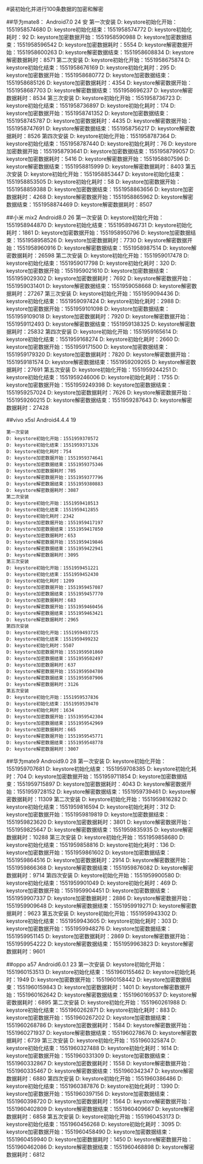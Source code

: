 #装初始化并进行100条数据的加密和解密

 ##华为mate8：  Android7.0  24     安
    第一次安装
    D: keystore初始化开始：1551958574680
    D: keystore初始化结束：1551958574772
    D: keystore初始化耗时：92
    D: keystore加密数据开始：1551958590988
    D: keystore加密数据结束：1551958596542
    D: keystore加密数据耗时：5554
    D: keystore解密数据开始：1551958600263
    D: keystore解密数据结束：1551958608834
    D: keystore解密数据耗时：8571
    第二次安装
    D: keystore初始化开始：1551958675874
    D: keystore初始化结束：1551958676169
    D: keystore初始化耗时：295
    D: keystore加密数据开始：1551958680772
    D: keystore加密数据结束：1551958685126
    D: keystore加密数据耗时：4354
    D: keystore解密数据开始：1551958687703
    D: keystore解密数据结束：1551958696237
    D: keystore解密数据耗时：8534
    第三次安装
    D: keystore初始化开始：1551958736723
    D: keystore初始化结束：1551958736897
    D: keystore初始化耗时：174
    D: keystore加密数据开始：1551958741352
    D: keystore加密数据结束：1551958745787
    D: keystore加密数据耗时：4435
    D: keystore解密数据开始：1551958747691
    D: keystore解密数据结束：1551958756217
    D: keystore解密数据耗时：8526
    第四次安装
    D: keystore初始化开始：1551958787364
    D: keystore初始化结束：1551958787440
    D: keystore初始化耗时：76
    D: keystore加密数据开始：1551958793641
    D: keystore加密数据结束：1551958799057
    D: keystore加密数据耗时：5416
    D: keystore解密数据开始：1551958807596
    D: keystore解密数据结束：1551958815999
    D: keystore解密数据耗时：8403
    第五次安装
    D: keystore初始化开始：1551958853447
    D: keystore初始化结束：1551958853505
    D: keystore初始化耗时：58
    D: keystore加密数据开始：1551958859388
    D: keystore加密数据结束：1551958863656
    D: keystore加密数据耗时：4268
    D: keystore解密数据开始：1551958865962
    D: keystore解密数据结束：1551958874469
    D: keystore解密数据耗时：8507


 ##小米 mix2   Android8.0  26
    第一次安装
    D: keystore初始化开始：1551958944870
    D: keystore初始化结束：1551958946731
    D: keystore初始化耗时：1861
    D: keystore加密数据开始：1551958950796
    D: keystore加密数据结束：1551958958526
    D: keystore加密数据耗时：7730
    D: keystore解密数据开始：1551958960916
    D: keystore解密数据结束：1551958987514
    D: keystore解密数据耗时：26598
    第二次安装
    D: keystore初始化开始：1551959017478
    D: keystore初始化结束：1551959017798
    D: keystore初始化耗时：320
    D: keystore加密数据开始：1551959021610
    D: keystore加密数据结束：1551959029302
    D: keystore加密数据耗时：7692
    D: keystore解密数据开始：1551959031401
    D: keystore解密数据结束：1551959058668
    D: keystore解密数据耗时：27267
    第三次安装
    D: keystore初始化开始：1551959094436
    D: keystore初始化结束：1551959097424
    D: keystore初始化耗时：2988
    D: keystore加密数据开始：1551959101098
    D: keystore加密数据结束：1551959109018
    D: keystore加密数据耗时：7920
    D: keystore解密数据开始：1551959112493
    D: keystore解密数据结束：1551959138325
    D: keystore解密数据耗时：25832
    第四次安装
    D: keystore初始化开始：1551959165614
    D: keystore初始化结束：1551959168274
    D: keystore初始化耗时：2660
    D: keystore加密数据开始：1551959171500
    D: keystore加密数据结束：1551959179320
    D: keystore加密数据耗时：7820
    D: keystore解密数据开始：1551959181574
    D: keystore解密数据结束：1551959209265
    D: keystore解密数据耗时：27691
    第五次安装
    D: keystore初始化开始：1551959244251
    D: keystore初始化结束：1551959246006
    D: keystore初始化耗时：1755
    D: keystore加密数据开始：1551959249398
    D: keystore加密数据结束：1551959257024
    D: keystore加密数据耗时：7626
    D: keystore解密数据开始：1551959260215
    D: keystore解密数据结束：1551959287643
    D: keystore解密数据耗时：27428

 ##vivo x5sl   Android4.4.4   19

    第一次安装
    D: keystore初始化开始：1551959370572
    D: keystore初始化结束：1551959371326
    D: keystore初始化耗时：754
    D: keystore加密数据开始：1551959374641
    D: keystore加密数据结束：1551959375346
    D: keystore加密数据耗时：705
    D: keystore解密数据开始：1551959377796
    D: keystore解密数据结束：1551959380883
    D: keystore解密数据耗时：3087
    第二次安装
    D: keystore初始化开始：1551959410513
    D: keystore初始化结束：1551959412855
    D: keystore初始化耗时：2342
    D: keystore加密数据开始：1551959417197
    D: keystore加密数据结束：1551959417850
    D: keystore加密数据耗时：653
    D: keystore解密数据开始：1551959419846
    D: keystore解密数据结束：1551959422941
    D: keystore解密数据耗时：3095
    第三次安装
    D: keystore初始化开始：1551959451221
    D: keystore初始化结束：1551959452430
    D: keystore初始化耗时：1209
    D: keystore加密数据开始：1551959457087
    D: keystore加密数据结束：1551959457770
    D: keystore加密数据耗时：683
    D: keystore解密数据开始：1551959460456
    D: keystore解密数据结束：1551959463421
    D: keystore解密数据耗时：2965
    第四次安装
    D: keystore初始化开始：1551959493725
    D: keystore初始化结束：1551959499232
    D: keystore初始化耗时：5507
    D: keystore加密数据开始：1551959501860
    D: keystore加密数据结束：1551959502497
    D: keystore加密数据耗时：637
    D: keystore解密数据开始：1551959504780
    D: keystore解密数据结束：1551959507906
    D: keystore解密数据耗时：3126
    第五次安装
    D: keystore初始化开始：1551959537836
    D: keystore初始化结束：1551959539470
    D: keystore初始化耗时：1634
    D: keystore加密数据开始：1551959542304
    D: keystore加密数据结束：1551959542969
    D: keystore加密数据耗时：665
    D: keystore解密数据开始：1551959545771
    D: keystore解密数据结束：1551959548778
    D: keystore解密数据耗时：3007


 ##华为mate9  Android9.0  28
    第一次安装
    D: keystore初始化开始：1551959707681
    D: keystore初始化结束：1551959708385
    D: keystore初始化耗时：704
    D: keystore加密数据开始：1551959711854
    D: keystore加密数据结束：1551959715897
    D: keystore加密数据耗时：4043
    D: keystore解密数据开始：1551959728152
    D: keystore解密数据结束：1551959739461
    D: keystore解密数据耗时：11309
    第二次安装
    D: keystore初始化开始：1551959816282
    D: keystore初始化结束：1551959816594
    D: keystore初始化耗时：312
    D: keystore加密数据开始：1551959819819
    D: keystore加密数据结束：1551959823620
    D: keystore加密数据耗时：3801
    D: keystore解密数据开始：1551959825647
    D: keystore解密数据结束：1551959835935
    D: keystore解密数据耗时：10288
    第三次安装
    D: keystore初始化开始：1551959858680
    D: keystore初始化结束：1551959858816
    D: keystore初始化耗时：136
    D: keystore加密数据开始：1551959861602
    D: keystore加密数据结束：1551959864516
    D: keystore加密数据耗时：2914
    D: keystore解密数据开始：1551959866368
    D: keystore解密数据结束：1551959876082
    D: keystore解密数据耗时：9714
    第四次安装
    D: keystore初始化开始：1551959900580
    D: keystore初始化结束：1551959901049
    D: keystore初始化耗时：469
    D: keystore加密数据开始：1551959904451
    D: keystore加密数据结束：1551959907337
    D: keystore加密数据耗时：2886
    D: keystore解密数据开始：1551959909648
    D: keystore解密数据结束：1551959919271
    D: keystore解密数据耗时：9623
    第五次安装
    D: keystore初始化开始：1551959943302
    D: keystore初始化结束：1551959943605
    D: keystore初始化耗时：303
    D: keystore加密数据开始：1551959948276
    D: keystore加密数据结束：1551959951145
    D: keystore加密数据耗时：2869
    D: keystore解密数据开始：1551959954222
    D: keystore解密数据结束：1551959963823
    D: keystore解密数据耗时：9601

 ##oppo a57    Android6.0.1      23
    第一次安装
    D: keystore初始化开始：1551960153513
    D: keystore初始化结束：1551960155462
    D: keystore初始化耗时：1949
    D: keystore加密数据开始：1551960158442
    D: keystore加密数据结束：1551960159843
    D: keystore加密数据耗时：1401
    D: keystore解密数据开始：1551960162642
    D: keystore解密数据结束：1551960169537
    D: keystore解密数据耗时：6895
    第二次安装
    D: keystore初始化开始：1551960261988
    D: keystore初始化结束：1551960262871
    D: keystore初始化耗时：883
    D: keystore加密数据开始：1551960267202
    D: keystore加密数据结束：1551960268786
    D: keystore加密数据耗时：1584
    D: keystore解密数据开始：1551960271937
    D: keystore解密数据结束：1551960278676
    D: keystore解密数据耗时：6739
    第三次安装
    D: keystore初始化开始：1551960325874
    D: keystore初始化结束：1551960327488
    D: keystore初始化耗时：1614
    D: keystore加密数据开始：1551960331309
    D: keystore加密数据结束：1551960332867
    D: keystore加密数据耗时：1558
    D: keystore解密数据开始：1551960335467
    D: keystore解密数据结束：1551960342347
    D: keystore解密数据耗时：6880
    第四次安装
    D: keystore初始化开始：1551960386486
    D: keystore初始化结束：1551960387876
    D: keystore初始化耗时：1390
    D: keystore加密数据开始：1551960397156
    D: keystore加密数据结束：1551960398720
    D: keystore加密数据耗时：1564
    D: keystore解密数据开始：1551960402809
    D: keystore解密数据结束：1551960409667
    D: keystore解密数据耗时：6858
    第五次安装
    D: keystore初始化开始：1551960453173
    D: keystore初始化结束：1551960456268
    D: keystore初始化耗时：3095
    D: keystore加密数据开始：1551960458490
    D: keystore加密数据结束：1551960459940
    D: keystore加密数据耗时：1450
    D: keystore解密数据开始：1551960462086
    D: keystore解密数据结束：1551960468898
    D: keystore解密数据耗时：6812

